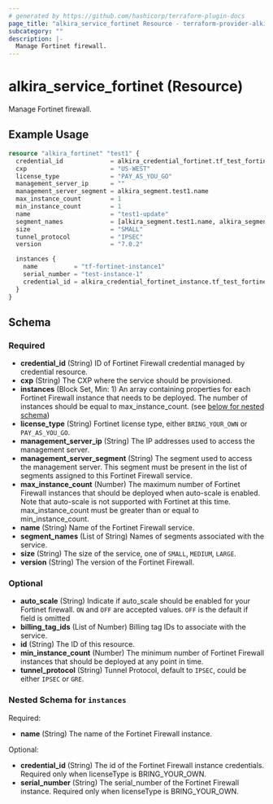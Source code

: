 ```yaml
---
# generated by https://github.com/hashicorp/terraform-plugin-docs
page_title: "alkira_service_fortinet Resource - terraform-provider-alkira"
subcategory: ""
description: |-
  Manage Fortinet firewall.
---
```


# alkira_service_fortinet (Resource)

Manage Fortinet firewall.

## Example Usage

```terraform
resource "alkira_fortinet" "test1" {
  credential_id             = alkira_credential_fortinet.tf_test_fortinet.id
  cxp                       = "US-WEST"
  license_type              = "PAY_AS_YOU_GO"
  management_server_ip      = ""
  management_server_segment = alkira_segment.test1.name
  max_instance_count        = 1
  min_instance_count        = 1
  name                      = "test1-update"
  segment_names             = [alkira_segment.test1.name, alkira_segment.test2.name]
  size                      = "SMALL"
  tunnel_protocol           = "IPSEC"
  version                   = "7.0.2"

  instances {
    name          = "tf-fortinet-instance1"
    serial_number = "test-instance-1"
    credential_id = alkira_credential_fortinet_instance.tf_test_fortinet_instance.id
  }
}
```

<!-- schema generated by tfplugindocs -->
## Schema

### Required

- **credential_id** (String) ID of Fortinet Firewall credential managed by credential resource.
- **cxp** (String) The CXP where the service should be provisioned.
- **instances** (Block Set, Min: 1) An array containing properties for each Fortinet Firewall instance that needs to be deployed. The number of instances should be equal to max_instance_count. (see [below for nested schema](#nestedblock--instances))
- **license_type** (String) Fortinet license type, either `BRING_YOUR_OWN` or `PAY_AS_YOU_GO`.
- **management_server_ip** (String) The IP addresses used to access the management server.
- **management_server_segment** (String) The segment used to access the management server. This segment must be present in the list of segments assigned to this Fortinet Firewall service.
- **max_instance_count** (Number) The maximum number of Fortinet Firewall instances that should be deployed when auto-scale is enabled. Note that auto-scale is not supported with Fortinet at this time. max_instance_count must be greater than or equal to min_instance_count.
- **name** (String) Name of the Fortinet Firewall service.
- **segment_names** (List of String) Names of segments associated with the service.
- **size** (String) The size of the service, one of `SMALL`, `MEDIUM`, `LARGE`.
- **version** (String) The version of the Fortinet Firewall.

### Optional

- **auto_scale** (String) Indicate if auto_scale should be enabled for your Fortinet firewall. `ON` and `OFF` are accepted values. `OFF` is the default if field is omitted
- **billing_tag_ids** (List of Number) Billing tag IDs to associate with the service.
- **id** (String) The ID of this resource.
- **min_instance_count** (Number) The minimum number of Fortinet Firewall instances that should be  deployed at any point in time.
- **tunnel_protocol** (String) Tunnel Protocol, default to `IPSEC`, could be either `IPSEC` or `GRE`.

<a id="nestedblock--instances"></a>
### Nested Schema for `instances`

Required:

- **name** (String) The name of the Fortinet Firewall instance.

Optional:

- **credential_id** (String) The id of the Fortinet Firewall instance credentials. Required only when licenseType is BRING_YOUR_OWN.
- **serial_number** (String) The serial_number of the Fortinet Firewall instance. Required only when licenseType is BRING_YOUR_OWN.


